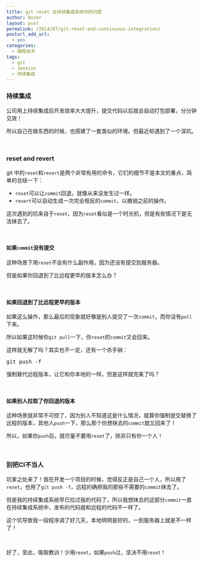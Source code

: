 ```yaml
---
title: git reset 在持续集成系统中的问题
author: Dozer
layout: post
permalink: /2014/07/git-reset-and-continuous-integration/
posturl_add_url:
  - yes
categories:
  - 编程技术
tags:
  - git
  - Jenkins
  - 持续集成
---
```


### <span id="i">持续集成</span>

公司用上持续集成后开发效率大大提升，提交代码以后就会自动打包部署，分分钟见效！

所以自己在做东西的时候，也搭建了一套类似的环境。但最近却遇到了一个深坑。

&nbsp;

### <span id="reset_and_revert">reset and revert</span>

git 中的`reset`和`revert`是两个非常有用的命令，它们的细节不是本文的重点，简单的总结一下：

*   `reset`可以让`commit`回退，就像从来没发生过一样。
*   `revert`可以自动生成一次完全相反的`commit`，以撤销之前的操作。

这次遇到的坑来自于`reset`，因为`reset`看似是一个时光机，但是有些情况下是无法抹去了。

<!--more-->

&nbsp;

#### <span id="commit">如果`commit`没有提交</span>

这种场景下用`reset`不会有什么副作用，因为还没有提交到服务器。

但是如果你回退到了比远程更早的版本怎么办？

&nbsp;

#### <span id="i-2">如果回退到了比远程更早的版本</span>

如果这么操作，那么最后的现象就好像是别人提交了一次`commit`，而你没有`pull`下来。

所以如果这时候你`git pull`一下，你`reset`的`commit`又会回来。

这样就无解了吗？其实也不一定，还有一个杀手锏：

<pre class="lang:sh decode:true">git push -f</pre>

强制替代远程版本，让它和你本地的一样。但是这样就完美了吗？

&nbsp;

#### <span id="i-3">如果别人拉取了你回退的版本</span>

这种场景就非常不可控了，因为别人不知道这是什么情况，就算你强制提交替换了远程的版本，其他人`push`一下，那么那个你想抹去的`commit`就又回来了！

所以，如果你`push`后，就尽量不要用`reset`了，除非只有你一个人！

&nbsp;

### <span id="CI">别把CI不当人</span>

坑爹之处来了！我在开发一个项目的时候，觉得反正是自己一个人，所以用了`reset`，也用了`git push -f`，远程的确把我的那些不需要的`commit`抹去了。

但是我的持续集成系统早已拉过我的代码了，所以我想抹去的这部分`commit`一直在持续集成系统中，发布的代码就和远程的代码不一样了。

这个坑导致我一段程序调了好几天，本地明明是好的，一到服务器上就是不一样了！

&nbsp;

好了，至此，吸取教训！少用`reset`，如果`push`过，坚决不用`reset`！
